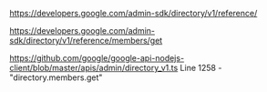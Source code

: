 https://developers.google.com/admin-sdk/directory/v1/reference/

https://developers.google.com/admin-sdk/directory/v1/reference/members/get

https://github.com/google/google-api-nodejs-client/blob/master/apis/admin/directory_v1.ts
Line 1258 - "directory.members.get"